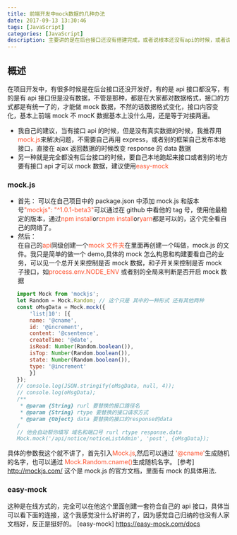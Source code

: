 ```yaml
---
title: 前端开发中mock数据的几种办法
date: 2017-09-13 13:30:46
tags: [JavaScript]
categories: [JavaScript]
description: 主要讲的是在后台接口还没有搭建完成，或者说根本还没有api的时候，或者说有api但是没数据的时候，前端怎么模拟数据，我这里只给一个小的demo，真正要构建一套还是要根据业务来
---
```


## 概述

在项目开发中，有很多时候是在后台接口还没开发好，有的是 api 接口都没写，有的是有 api 接口但是没有数据，不管是那种，都是在大家都对数据格式，接口的方式都是有统一了的，才能做 mock 数据，不然的话数据格式变化，接口内容变化，基本上前端 mock 不 mocK 数据基本上没什么用，还是等于对接两遍。

- 我自己的建议，当有接口 api 的时候，但是没有真实数据的时候，我推荐用<font color="#ff502c">mock.js</font>来解决问题，不需要自己再用 express，或者别的框架自己发布本地接口，直接在 ajax 返回数据的时候改变 response 的 data 数据
- 另一种就是完全都没有后台接口的时候，要自己本地跑起来接口或者别的地方要有接口 api 才可以 mock 数据，建议使用<font color="#ff502c">easy-mock</font>

### mock.js

- 首先：
  可以在自己项目中的 package.json 中添加 mock.js 和版本号<font color="#ff502c">"mockjs": "^1.0.1-beta3"</font>可以通过在 github 中看他的 tag 号，使用他最稳定的版本，通过<font color="#ff502c">npm install</font>or<font color="#ff502c">cnpm install</font>or<font color="#ff502c">yarn</font>都是可以的，这个完全看自己的网络了。
- 然后：  
  在自己的<font color="#ff502c">api</font>同级创建一个<font color="#ff502c">mock 文件夹</font>在里面再创建一个叫做，mock.js 的文件。我只是简单的做一个 demo,具体的 mock 怎么构思和构建要看自己的业务，可以见一个总开关来控制是否 mock 数据，和子开关来控制是否 mock 子接口，如<font color="#ff502c">process.env.NODE_ENV</font> 或者别的全局来判断是否开启 mock 数据

```javascript
   import Mock from 'mockjs';
   let Random = Mock.Random; // 这个只是 其中的一种形式 还有其他两种
   const oMsgData = Mock.mock({
       'list|10': [{
       name: '@cname',
       id: '@increment',
       content: '@csentence',
       createTime: '@date',
       isRead: Number(Random.boolean()),
       isTop: Number(Random.boolean()),
       state: Number(Random.boolean()),
       type: '@increment'
       }]
   });
   // console.log(JSON.stringify(oMsgData, null, 4));
   // console.log(oMsgData);
   /**
    * @param {String} rurl 要替换的接口路径名
    * @param {String} rtype 要替换的接口请求方式
    * @param {Object} data 要替换的接口的response的data
   /
   // 他会自动帮你填写 域名和端口号 rurl rtype response.data
   Mock.mock('/api/notice/noticeListAdmin', 'post', {oMsgData});
```

具体的参数我这个就不讲了，首先引入<font color="#ff502c">Mock.js</font>,然后可以通过<font color="#ff502c"> '@cname'</font>生成随机的名字，也可以通过<font color="#ff502c"> Mock.Random.cname()</font>生成随机名字。
[参考] <http://mockjs.com/> 这个是 mock.js 的官方文档，里面有 mock 的具体用法.

### easy-mock

这种是在线方式的，完全可以在他这个里面创建一套符合自己的 api 接口，具体当可以看下面的连接，这个我感觉没什么好讲的了，因为感觉自己归纳的也没有人家文档好，反正是挺好的。
[easy-mock] <https://easy-mock.com/docs>
